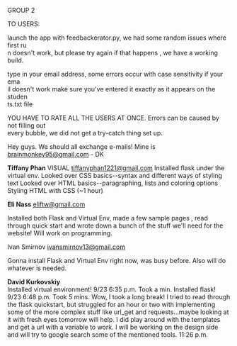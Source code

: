GROUP 2

TO USERS:

launch the app with feedbackerator.py, we had some random issues where first ru\
n doesn't work, but please try again if that happens , we have a working build.

type in your email address, some errors occur with case sensitivity if your ema\
il doesn't work make sure you've entered it exactly as it appears on the studen\
ts.txt file

YOU HAVE TO RATE ALL THE USERS AT ONCE. Errors can be caused by not filling out\
 every bubble, we did not get a try-catch thing set up.


Hey guys. We should all exchange e-mails! Mine is brainmonkey95@gmail.com - DK

<b>Tiffany Phan</b> VISUAL
tiffanyphan1221@gmail.com
Installed flask under the virtual env. 
Looked over CSS basics--syntax and different ways of styling text 
Looked over HTML basics--paragraphing, lists and coloring options 
Styling HTML with CSS
(~1 hour)

<b>Eli Nass</b>
eliftw@gmail.com

Installed both Flask and Virtual Env, made a few sample pages , read through quick start and wrote down a bunch of the stuff we'll need for the website!
Will work on programming.


Ivan Smirnov
ivansmirnov13@gmail.com

Gonna install Flask and Virtual Env right now, was busy before. Also will do whatever is needed.

<b>David Kurkovskiy</b><BR>
Installed virtual environment! 9/23 6:35 p.m. Took a min.
Installed flask! 9/23 6:48 p.m. Took 5 mins.
Wow, I took a long break! I tried to read through the flask quickstart, but struggled for an hour or two with implementing some of the more complex stuff like url_get and requests...maybe looking at it with fresh eyes tomorrow will help. I did play around with the templates and get a url with a variable to work. I will be working on the design side and will try to google search some of the mentioned tools. 11:26 p.m.
